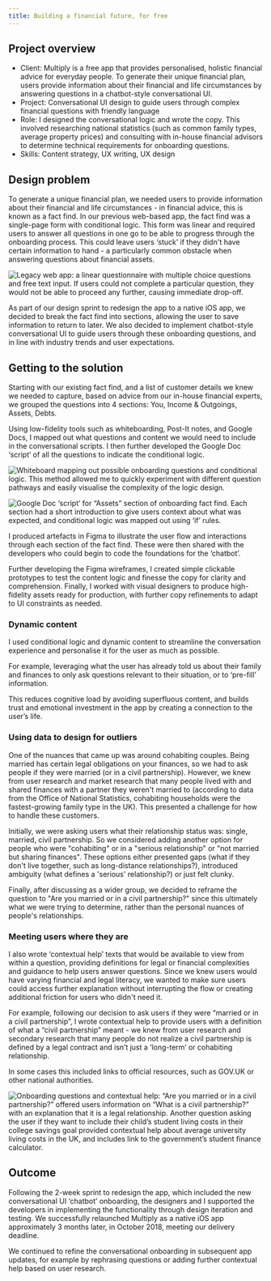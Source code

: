 ```yaml
---
title: Building a financial future, for free
---
```

<link rel="stylesheet" href="/../style.css">

## Project overview

* Client: Multiply is a free app that provides personalised, holistic financial advice for everyday people. To generate their unique financial plan, users provide information about their financial and life circumstances by answering questions in a chatbot-style conversational UI.
* Project: Conversational UI design to guide users through complex financial questions with friendly language
* Role: I designed the conversational logic and wrote the copy. This involved researching national statistics (such as common family types, average property prices) and consulting with in-house financial advisors to determine technical requirements for onboarding questions.
* Skills: Content strategy, UX writing, UX design

## Design problem

To generate a unique financial plan, we needed users to provide information about their financial and life circumstances - in financial advice, this is known as a fact find. In our previous web-based app, the fact find was a single-page form with conditional logic. This form was linear and required users to answer all questions in one go to be able to progress through the onboarding process. This could leave users ‘stuck’ if they didn't have certain information to hand - a particularly common obstacle when answering questions about financial assets.

![Legacy web app: a linear questionnaire with multiple choice questions and free text input. If users could not complete a particular question, they would not be able to proceed any further, causing immediate drop-off.
](https://user-images.githubusercontent.com/12902836/192864365-4045aeed-9758-4bc8-8aa0-afc28b134e23.png)

As part of our design sprint to redesign the app to a native iOS app, we decided to break the fact find into sections, allowing the user to save information to return to later. We also decided to implement chatbot-style conversational UI to guide users through these onboarding questions, and in line with industry trends and user expectations.

## Getting to the solution

Starting with our existing fact find, and a list of customer details we knew we needed to capture, based on advice from our in-house financial experts, we grouped the questions into 4 sections: You, Income & Outgoings, Assets, Debts.

Using low-fidelity tools such as whiteboarding, Post-It notes, and Google Docs, I mapped out what questions and content we would need to include in the conversational scripts. I then further developed the Google Doc ‘script’ of all the questions to indicate the conditional logic.

![Whiteboard mapping out possible onboarding questions and conditional logic. This method allowed me to quickly experiment with different question pathways and easily visualise the complexity of the logic design.](https://user-images.githubusercontent.com/12902836/192864673-1943f04c-61b8-44df-8830-f879f678e9d9.jpeg)

![Google Doc ‘script’ for “Assets” section of onboarding fact find. Each section had a short introduction to give users context about what was expected, and conditional logic was mapped out using ‘if’ rules.](https://user-images.githubusercontent.com/12902836/192864727-bc0060d7-7bdc-42ad-9750-4b224ea75e74.jpeg)

I produced artefacts in Figma to illustrate the user flow and interactions through each section of the fact find. These were then shared with the developers who could begin to code the foundations for the ‘chatbot’.

Further developing the Figma wireframes, I created simple clickable prototypes to test the content logic and finesse the copy for clarity and comprehension. Finally, I worked with visual designers to produce high-fidelity assets ready for production, with further copy refinements to adapt to UI constraints as needed.

### Dynamic content

I used conditional logic and dynamic content to streamline the conversation experience and personalise it for the user as much as possible.

For example, leveraging what the user has already told us about their family and finances to only ask questions relevant to their situation, or to ‘pre-fill’ information.

This reduces cognitive load by avoiding superfluous content, and builds trust and emotional investment in the app by creating a connection to the user’s life.

### Using data to design for outliers

One of the nuances that came up was around cohabiting couples. Being married has certain legal obligations on your finances, so we had to ask people if they were married (or in a civil partnership). However, we knew from user research and market research that many people lived with and shared finances with a partner they weren't married to (according to data from the Office of National Statistics, cohabiting households were the fastest-growing family type in the UK). This presented a challenge for how to handle these customers.

Initially, we were asking users what their relationship status was: single, married, civil partnership. So we considered adding another option for people who were "cohabiting" or in a "serious relationship" or "not married but sharing finances". These options either presented gaps (what if they don't live together, such as long-distance relationships?), introduced ambiguity (what defines a 'serious' relationship?) or just felt clunky.

Finally, after discussing as a wider group, we decided to reframe the question to "Are you married or in a civil partnership?" since this ultimately what we were trying to determine, rather than the personal nuances of people's relationships.

### Meeting users where they are

I also wrote ‘contextual help’ texts that would be available to view from within a question, providing definitions for legal or financial complexities and guidance to help users answer questions. Since we knew users would have varying financial and legal literacy, we wanted to make sure users could access further explanation without interrupting the flow or creating additional friction for users who didn't need it.

For example, following our decision to ask users if they were “married or in a civil partnership”, I wrote contextual help to provide users with a definition of what a “civil partnership” meant - we knew from user research and secondary research that many people do not realize a civil partnership is defined by a legal contract and isn’t just a ‘long-term’ or cohabiting relationship.

In some cases this included links to official resources, such as GOV.UK or other national authorities.

![Onboarding questions and contextual help: “Are you married or in a civil partnership?” offered users information on “What is a civil partnership?” with an explanation that it is a legal relationship. Another question asking the user if they want to include their child’s student living costs in their college savings goal provided contextual help about average university living costs in the UK, and includes link to the government’s student finance calculator.](https://user-images.githubusercontent.com/12902836/192864805-672d8805-706d-492f-ad45-5febdcf860cc.jpeg)

## Outcome

Following the 2-week sprint to redesign the app, which included the new conversational UI ‘chatbot’ onboarding, the designers and I supported the developers in implementing the functionality through design iteration and testing. We successfully relaunched Multiply as a native iOS app approximately 3 months later, in October 2018, meeting our delivery deadline.

We continued to refine the conversational onboarding in subsequent app updates, for example by rephrasing questions or adding further contextual help based on user research.